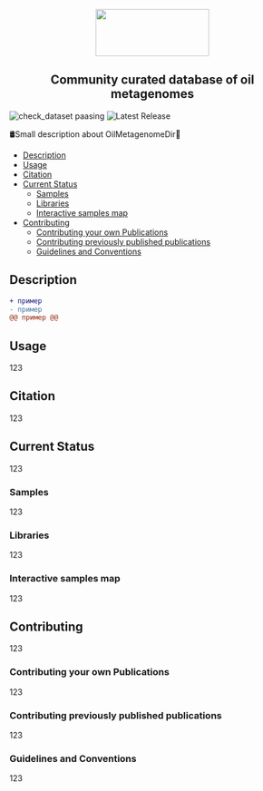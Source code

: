 <p align="center">
  <img src="https://github.com/agni-bioinformatics-lab/OilMetagenomesDB/blob/main/image/git_img_top.png" width="200" height="83" />
</p>
<h2 align="center">Community curated database of oil metagenomes</h2>

![check_dataset paasing](https://img.shields.io/badge/check__dataset-passing-brightgreen) ![Latest Release](https://img.shields.io/badge/Latest__Release-v0.1-orange)

🛢️Small description about OilMetagenomeDir🧬

+ [Description](https://github.com/rakhmanov-tr/bioinf_agni/edit/main/README.md#description)
+ [Usage](https://github.com/rakhmanov-tr/bioinf_agni/edit/main/README.md#usage)
+ [Citation](https://github.com/rakhmanov-tr/bioinf_agni/edit/main/README.md#citation)
+ [Current Status](https://github.com/rakhmanov-tr/bioinf_agni/edit/main/README.md#current-status)
  + [Samples](https://github.com/rakhmanov-tr/bioinf_agni/edit/main/README.md#samples)
  + [Libraries](https://github.com/rakhmanov-tr/bioinf_agni/edit/main/README.md#libraries)
  + [Interactive samples map](https://github.com/rakhmanov-tr/bioinf_agni/edit/main/README.md#interactive-samples-map)
+ [Contributing](https://github.com/rakhmanov-tr/bioinf_agni/edit/main/README.md#contributing)
  + [Contributing your own Publications](https://github.com/rakhmanov-tr/bioinf_agni/edit/main/README.md#contributing-your-own-publications)
  + [Contributing previously published publications](https://github.com/rakhmanov-tr/bioinf_agni/edit/main/README.md#contributing-previously-published-publications)
  + [Guidelines and Conventions](https://github.com/rakhmanov-tr/bioinf_agni/edit/main/README.md#guidelines-and-conventions)

## Description
```diff
+ пример
- пример
@@ пример @@
```
## Usage
123
## Citation
123
## Current Status
123
### Samples
123
### Libraries
123
### Interactive samples map
123
## Contributing
123
### Contributing your own Publications
123
### Contributing previously published publications
123
### Guidelines and Conventions
123
